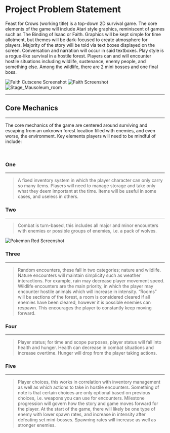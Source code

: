 # Project Problem Statement

Feast for Crows (working title) is a top-down 2D survival game. The core elements of the game will include Atari style graphics, reminiscent of games such as The Binding of Isaac or Faith. Graphics will be kept simple for time allotment, but themes will be dark-focused to create atmosphere for players. Majority of the story will be told via text boxes displayed on the screen. Conversation and narration will occur in said textboxes. Play style is a rogue-like survival in a hostile forest. Players can and will encounter hostile situations including wildlife, sustenance, enemy people, and something else. Among the wildlife, there are 2 mini bosses and one final boss.

![Faith Cutscene Screenshot](https://user-images.githubusercontent.com/90274287/156299527-3540db2a-a784-414c-bc04-77e4e7620cee.png)
![Faith Screenshot](https://user-images.githubusercontent.com/90274287/156299520-2754401c-36ec-4d32-a3df-5291a5d8a8fd.jpg)
![Stage_Mausoleum_room](https://user-images.githubusercontent.com/90274287/156299511-fcea6041-75bc-410c-8e83-a1d6b2dfd1b6.png)


---
## Core Mechanics
---

The core mechanics of the game are centered around surviving and escaping from an unknown forest location filled with enemies, and even worse, the environment. Key elements players will need to be mindful of include:

<br>

### One
---
> A fixed inventory system in which the player character can only carry so many items. Players will need to manage storage and take only what they deem important at the time. Items will be useful in some cases, and useless in others.

### Two
---
> Combat is turn-based, this includes all major and minor encounters with enemies or possible groups of enemies, i.e. a pack of wolves.

![Pokemon Red Screenshot](https://user-images.githubusercontent.com/90274287/156299533-0620e24f-9059-4bc8-b995-2d4a957e41a9.jpg)

### Three
---
> Random encounters, these fall in two categories; nature and wildlife. Nature encounters will maintain simplicity such as weather interactions. For example, rain may decrease player movement speed. Wildlife encounters are the main priority, in which the player may encounter hostile animals which will increase in intensity. “Rooms” will be sections of the forest, a room is considered cleared if all enemies have been cleared, however it is possible enemies can respawn. This encourages the player to constantly keep moving forward.

### Four
---
> Player status; for time and scope purposes, player status will fall into health and hunger. Health can decrease in combat situations and increase overtime. Hunger will drop from the player taking actions.

### Five
---
> Player choices, this works in correlation with inventory management as well as which actions to take in hostile encounters. Something of note is that certain choices are only optional based on previous choices, i.e. weapons you can use for encounters.
Milestone progression will govern how the story and game moves forward for the player. At the start of the game, there will likely be one type of enemy with lower spawn rates, and increase in intensity after defeating set mini-bosses. Spawning rates will increase as well as stronger enemies. 
